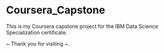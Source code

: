 # Coursera_Capstone
This is my Coursera capstone project for the IBM Data Science Specialization certificate.

~ Thank you for visiting ~.
